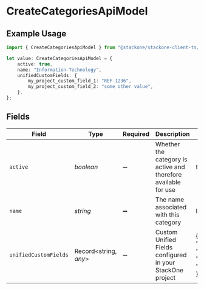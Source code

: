 # CreateCategoriesApiModel

## Example Usage

```typescript
import { CreateCategoriesApiModel } from "@stackone/stackone-client-ts/sdk/models/shared";

let value: CreateCategoriesApiModel = {
    active: true,
    name: "Information-Technology",
    unifiedCustomFields: {
        my_project_custom_field_1: "REF-1236",
        my_project_custom_field_2: "some other value",
    },
};
```

## Fields

| Field                                                                                        | Type                                                                                         | Required                                                                                     | Description                                                                                  | Example                                                                                      |
| -------------------------------------------------------------------------------------------- | -------------------------------------------------------------------------------------------- | -------------------------------------------------------------------------------------------- | -------------------------------------------------------------------------------------------- | -------------------------------------------------------------------------------------------- |
| `active`                                                                                     | *boolean*                                                                                    | :heavy_minus_sign:                                                                           | Whether the category is active and therefore available for use                               | true                                                                                         |
| `name`                                                                                       | *string*                                                                                     | :heavy_minus_sign:                                                                           | The name associated with this category                                                       | Information-Technology                                                                       |
| `unifiedCustomFields`                                                                        | Record<string, *any*>                                                                        | :heavy_minus_sign:                                                                           | Custom Unified Fields configured in your StackOne project                                    | {<br/>"my_project_custom_field_1": "REF-1236",<br/>"my_project_custom_field_2": "some other value"<br/>} |